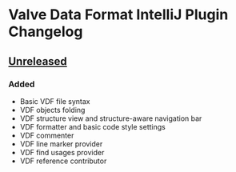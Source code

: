 <!-- Keep a Changelog guide -> https://keepachangelog.com -->

# Valve Data Format IntelliJ Plugin Changelog

## [Unreleased]

### Added
- Basic VDF file syntax
- VDF objects folding
- VDF structure view and structure-aware navigation bar
- VDF formatter and basic code style settings
- VDF commenter
- VDF line marker provider
- VDF find usages provider 
- VDF reference contributor 

[Unreleased]: https://github.com/sczerwinski/valve-data-format-intellij-plugin/compare/v1.0.0...main
[1.0.0]: https://github.com/sczerwinski/valve-data-format-intellij-plugin/releases/tag/v1.0.0

